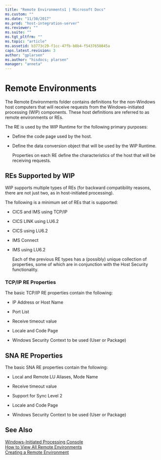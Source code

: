 ```yaml
---
title: "Remote Environments1 | Microsoft Docs"
ms.custom: ""
ms.date: "11/30/2017"
ms.prod: "host-integration-server"
ms.reviewer: ""
ms.suite: ""
ms.tgt_pltfrm: ""
ms.topic: "article"
ms.assetid: b3773c29-f1cc-47fb-b8b4-f5437658845a
caps.latest.revision: 3
author: "gplarsen"
ms.author: "hisdocs; plarsen"
manager: "anneta"
---
```

# Remote Environments
The Remote Environments folder contains definitions for the non-Windows host computers that will receive requests from the Windows-initiated processing (WIP) components. These host definitions are referred to as remote environments or REs.  
  
 The RE is used by the WIP Runtime for the following primary purposes:  
  
- Define the code page used by the host.  
  
- Define the data conversion object that will be used by the WIP Runtime.  
  
  Properties on each RE define the characteristics of the host that will be receiving requests.  
  
## REs Supported by WIP  
 WIP supports multiple types of REs (for backward compatibility reasons, there are not just two, as in host-initiated processing).  
  
 The following is a minimum set of REs that is supported:  
  
- CICS and IMS using TCP/IP  
  
- CICS LINK using LU6.2  
  
- CICS using LU6.2  
  
- IMS Connect  
  
- IMS using LU6.2  
  
  Each of the previous RE types has a (possibly) unique collection of properties, some of which are in conjunction with the Host Security functionality.  
  
### TCP/IP RE Properties  
 The basic TCP/IP RE properties contain the following:  
  
-   IP Address or Host Name  
  
-   Port List  
  
-   Receive timeout value  
  
-   Locale and Code Page  
  
-   Windows Security Context to be used (User or Package)  
  
## SNA RE Properties  
 The basic SNA RE properties contain the following:  
  
-   Local and Remote LU Aliases, Mode Name  
  
-   Receive timeout value  
  
-   Support for Sync Level 2  
  
-   Locale and Code Page  
  
-   Windows Security Context to be used (User or Package)  
  
## See Also  
 [Windows-Initiated Processing Console](../core/windows-initiated-processing-console1.md)   
 [How to View All Remote Environments](../core/how-to-view-all-remote-environments2.md)   
 [Creating a Remote Environment](../core/creating-a-remote-environment1.md)